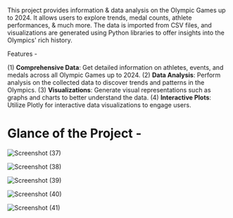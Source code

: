 This project provides information & data analysis on the Olympic Games up to 2024. It allows users to explore trends, medal counts, athlete performances, & much more. 
The data is imported from CSV files, and visualizations are generated using Python libraries to offer insights into the Olympics' rich history.

Features -

(1) **Comprehensive Data**: Get detailed information on athletes, events, and medals across all Olympic Games up to 2024.
(2) **Data Analysis**: Perform analysis on the collected data to discover trends and patterns in the Olympics.
(3) **Visualizations**: Generate visual representations such as graphs and charts to better understand the data.
(4) **Interactive Plots**: Utilize Plotly for interactive data visualizations to engage users.

# Glance of the Project -


![Screenshot (37)](https://github.com/user-attachments/assets/e0cf190a-63c5-4dd7-b8fa-dc9e6881ef70)

![Screenshot (38)](https://github.com/user-attachments/assets/1c54f9ce-d57f-4fdd-a931-e5e99884cecd)

![Screenshot (39)](https://github.com/user-attachments/assets/e4820f44-b1e3-460c-a46b-e8d04dd3d84a)

![Screenshot (40)](https://github.com/user-attachments/assets/4e17ee11-3f27-493a-b630-05d292f75ddb)


![Screenshot (41)](https://github.com/user-attachments/assets/c0805d3f-1997-42fe-8960-6999d3f1acec)

